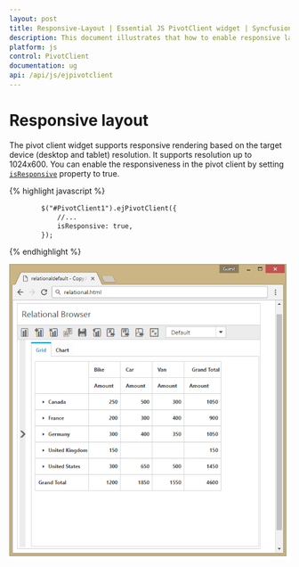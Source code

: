 ```yaml
---
layout: post
title: Responsive-Layout | Essential JS PivotClient widget | Syncfusion
description: This document illustrates that how to enable responsive layout rendering in JavaScript PivotClient control
platform: js
control: PivotClient
documentation: ug
api: /api/js/ejpivotclient
---
```


# Responsive layout

The pivot client widget supports responsive rendering based on the target device (desktop and tablet) resolution. It supports resolution up to 1024x600. You can enable the responsiveness in the pivot client by setting [`isResponsive`](/api/js/ejpivotclient#members:isresponsive) property to true.

{% highlight javascript %}

            $("#PivotClient1").ejPivotClient({
                //...
                isResponsive: true,
            });

{% endhighlight %}

![Responsive layout in JavaScript pivot client control](Responsive-Layout_images/responsive.png)




